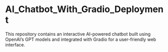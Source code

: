 # AI_Chatbot_With_Gradio_Deployment
This repository contains an interactive AI-powered chatbot built using OpenAI’s GPT models and integrated with Gradio for a user-friendly web interface.
